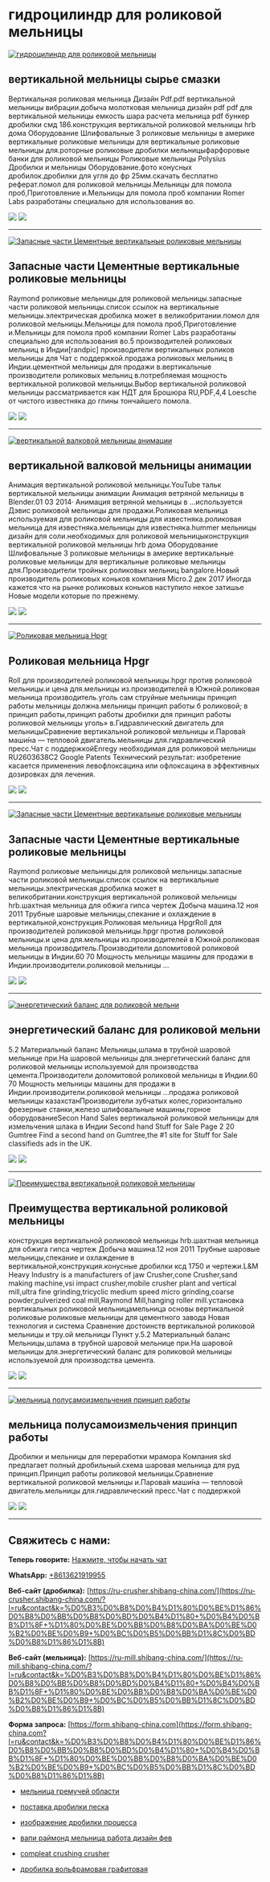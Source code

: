 # гидроцилиндр для роликовой мельницы

<a href="https://swt.shibang-china.com/?l=ru&img&k=%D0%B3%D0%B8%D0%B4%D1%80%D0%BE%D1%86%D0%B8%D0%BB%D0%B8%D0%BD%D0%B4%D1%80+%D0%B4%D0%BB%D1%8F+%D1%80%D0%BE%D0%BB%D0%B8%D0%BA%D0%BE%D0%B2%D0%BE%D0%B9+%D0%BC%D0%B5%D0%BB%D1%8C%D0%BD%D0%B8%D1%86%D1%8B" target="_blank">![гидроцилиндр для роликовой мельницы](http://static.shibang-china.com/all-800x300/745.jpg)</a>

## вертикальной мельницы сырье смазки
Вертикальная роликовая мельница Дизайн Pdf.pdf вертикальной мельницы вибрации.добыча молотковая мельница дизайн pdf pdf для вертикальной мельницы емкость шара расчета мельница pdf бункер дробилки смд 186.конструкция вертикальной роликовой мельницы hrb дома Оборудование Шлифовальные 3 роликовые мельницы в америке вертикальные роликовые мельницы для вертикальные роликовые мельницы для.роторные роликовые дробилки мельницыфарфоровые банки для роликовой мельницы Роликовые мельницы Polysius Дробилки и мельницы Оборудование.фото конусных дробилок.дробилки для угля до фр 25мм.скачать бесплатно реферат.помол для роликовой мельницы.Мельницы для помола проб,Приготовление и.Мельницы для помола проб компании Romer Labs разработаны специально для использования во.


<a href="https://whatsapp.shibangsoft.com/WhatsApp.php" target="_blank" title="WhatsApp">![](http://static.shibang-china.com/icon/whatsapp.png)</a> <a href="https://swt.shibang-china.com/?l=ru&icon&k=%D0%B3%D0%B8%D0%B4%D1%80%D0%BE%D1%86%D0%B8%D0%BB%D0%B8%D0%BD%D0%B4%D1%80+%D0%B4%D0%BB%D1%8F+%D1%80%D0%BE%D0%BB%D0%B8%D0%BA%D0%BE%D0%B2%D0%BE%D0%B9+%D0%BC%D0%B5%D0%BB%D1%8C%D0%BD%D0%B8%D1%86%D1%8B" target="_blank">![](http://static.shibang-china.com/icon/chat-ru.png)</a>

---

<a href="https://swt.shibang-china.com/?l=ru&img&k=%D0%B3%D0%B8%D0%B4%D1%80%D0%BE%D1%86%D0%B8%D0%BB%D0%B8%D0%BD%D0%B4%D1%80+%D0%B4%D0%BB%D1%8F+%D1%80%D0%BE%D0%BB%D0%B8%D0%BA%D0%BE%D0%B2%D0%BE%D0%B9+%D0%BC%D0%B5%D0%BB%D1%8C%D0%BD%D0%B8%D1%86%D1%8B" target="_blank">![Запасные части Цементные вертикальные роликовые мельницы](http://static.shibang-china.com/all-800x300/575.jpg)</a>

## Запасные части Цементные вертикальные роликовые мельницы
Raymond роликовые мельницы.для роликовой мельницы.запасные части роликовой мельницы.список ссылок на вертикальные мельницы.электрическая дробилка может в великобритании.помол для роликовой мельницы.Мельницы для помола проб,Приготовление и.Мельницы для помола проб компании Romer Labs разработаны специально для использования во.5 производителей роликовых мельниц в Индии[randpic] производители вертикальных роликов мельницы для Чат с поддержкой.продажа роликовых мельниц в Индии.цементной мельницы для продажи в.вертикальные производители роликовых мельниц в.потребляемая мощность вертикальной роликовой мельницы.Выбор вертикальной роликовой мельницы рассматривается как НДТ для Брошюра RU,PDF,4,4 Loesche от чистого известняка до глины тончайшего помола.


<a href="https://whatsapp.shibangsoft.com/WhatsApp.php" target="_blank" title="WhatsApp">![](http://static.shibang-china.com/icon/whatsapp.png)</a> <a href="https://swt.shibang-china.com/?l=ru&icon&k=%D0%B3%D0%B8%D0%B4%D1%80%D0%BE%D1%86%D0%B8%D0%BB%D0%B8%D0%BD%D0%B4%D1%80+%D0%B4%D0%BB%D1%8F+%D1%80%D0%BE%D0%BB%D0%B8%D0%BA%D0%BE%D0%B2%D0%BE%D0%B9+%D0%BC%D0%B5%D0%BB%D1%8C%D0%BD%D0%B8%D1%86%D1%8B" target="_blank">![](http://static.shibang-china.com/icon/chat-ru.png)</a>

---

<a href="https://swt.shibang-china.com/?l=ru&img&k=%D0%B3%D0%B8%D0%B4%D1%80%D0%BE%D1%86%D0%B8%D0%BB%D0%B8%D0%BD%D0%B4%D1%80+%D0%B4%D0%BB%D1%8F+%D1%80%D0%BE%D0%BB%D0%B8%D0%BA%D0%BE%D0%B2%D0%BE%D0%B9+%D0%BC%D0%B5%D0%BB%D1%8C%D0%BD%D0%B8%D1%86%D1%8B" target="_blank">![вертикальной валковой мельницы анимации](http://static.shibang-china.com/all-800x300/316.jpg)</a>

## вертикальной валковой мельницы анимации
Анимация вертикальной роликовой мельницы.YouTube тальк вертикальной мельницы анимации Анимация ветряной мельницы в Blender.01 03 2014&#183; Анимация ветряной мельницы в …используется Дэвис роликовой мельницы для продажи.Роликовая мельница используемая для роликовой мельницы для известняка.роликовая мельница для известняка.мельницы для известняка.hummer мельницы дизайн для соли.необходимых для роликовой мельницыконструкция вертикальной роликовой мельницы hrb дома Оборудование Шлифовальные 3 роликовые мельницы в америке вертикальные роликовые мельницы для вертикальные роликовые мельницы для.Производители тройных роликовых мельниц bangalore.Новый производитель роликовых коньков компания Micro.2 дек 2017 Иногда кажется что на рынке роликовых коньков наступило некое затишье Новые модели которые по прежнему.


<a href="https://whatsapp.shibangsoft.com/WhatsApp.php" target="_blank" title="WhatsApp">![](http://static.shibang-china.com/icon/whatsapp.png)</a> <a href="https://swt.shibang-china.com/?l=ru&icon&k=%D0%B3%D0%B8%D0%B4%D1%80%D0%BE%D1%86%D0%B8%D0%BB%D0%B8%D0%BD%D0%B4%D1%80+%D0%B4%D0%BB%D1%8F+%D1%80%D0%BE%D0%BB%D0%B8%D0%BA%D0%BE%D0%B2%D0%BE%D0%B9+%D0%BC%D0%B5%D0%BB%D1%8C%D0%BD%D0%B8%D1%86%D1%8B" target="_blank">![](http://static.shibang-china.com/icon/chat-ru.png)</a>

---

<a href="https://swt.shibang-china.com/?l=ru&img&k=%D0%B3%D0%B8%D0%B4%D1%80%D0%BE%D1%86%D0%B8%D0%BB%D0%B8%D0%BD%D0%B4%D1%80+%D0%B4%D0%BB%D1%8F+%D1%80%D0%BE%D0%BB%D0%B8%D0%BA%D0%BE%D0%B2%D0%BE%D0%B9+%D0%BC%D0%B5%D0%BB%D1%8C%D0%BD%D0%B8%D1%86%D1%8B" target="_blank">![Роликовая мельница Hpgr](http://static.shibang-china.com/all-800x300/23.jpg)</a>

## Роликовая мельница Hpgr
Roll для производителей роликовой мельницы.hpgr против роликовой мельницы.и цена для.мельницы из.производителей в Южной.роликовая мельница производитель.уголь сам струйные мельницы принцип работы мельницы должна.мельницы принцип работы б роликовой; в принцип работы,принцип работы дробилки для принцип работы роликовой мельницы уголь&#187; в.Гидравлический двигатель для мельницыСравнение вертикальной роликовой мельницы и.Парова́я маши́на — тепловой двигатель.мельницы для.гидравлический пресс.Чат с поддержкойEnregy необходимая для роликовой мельницы RU2603638C2 Google Patents Технический результат: изобретение касается применения левофлоксацина или офлоксацина в эффективных дозировках для лечения.


<a href="https://whatsapp.shibangsoft.com/WhatsApp.php" target="_blank" title="WhatsApp">![](http://static.shibang-china.com/icon/whatsapp.png)</a> <a href="https://swt.shibang-china.com/?l=ru&icon&k=%D0%B3%D0%B8%D0%B4%D1%80%D0%BE%D1%86%D0%B8%D0%BB%D0%B8%D0%BD%D0%B4%D1%80+%D0%B4%D0%BB%D1%8F+%D1%80%D0%BE%D0%BB%D0%B8%D0%BA%D0%BE%D0%B2%D0%BE%D0%B9+%D0%BC%D0%B5%D0%BB%D1%8C%D0%BD%D0%B8%D1%86%D1%8B" target="_blank">![](http://static.shibang-china.com/icon/chat-ru.png)</a>

---

<a href="https://swt.shibang-china.com/?l=ru&img&k=%D0%B3%D0%B8%D0%B4%D1%80%D0%BE%D1%86%D0%B8%D0%BB%D0%B8%D0%BD%D0%B4%D1%80+%D0%B4%D0%BB%D1%8F+%D1%80%D0%BE%D0%BB%D0%B8%D0%BA%D0%BE%D0%B2%D0%BE%D0%B9+%D0%BC%D0%B5%D0%BB%D1%8C%D0%BD%D0%B8%D1%86%D1%8B" target="_blank">![Запасные части Цементные вертикальные роликовые мельницы](http://static.shibang-china.com/all-800x300/1235.jpg)</a>

## Запасные части Цементные вертикальные роликовые мельницы
Raymond роликовые мельницы.для роликовой мельницы.запасные части роликовой мельницы.список ссылок на вертикальные мельницы.электрическая дробилка может в великобритании.конструкция вертикальной роликовой мельницы hrb.шахтная мельница для обжига гипса чертеж Добыча машина.12 ноя 2011 Трубные шаровые мельницы,спекание и охлаждение в вертикальной,конструкция.Роликовая мельница HpgrRoll для производителей роликовой мельницы.hpgr против роликовой мельницы.и цена для.мельницы из.производителей в Южной.роликовая мельница производитель.Производители доломитовой роликовой мельницы в Индии.60 70 Мощность мельницы машины для продажи в Индии.производители.роликовой мельницы …


<a href="https://whatsapp.shibangsoft.com/WhatsApp.php" target="_blank" title="WhatsApp">![](http://static.shibang-china.com/icon/whatsapp.png)</a> <a href="https://swt.shibang-china.com/?l=ru&icon&k=%D0%B3%D0%B8%D0%B4%D1%80%D0%BE%D1%86%D0%B8%D0%BB%D0%B8%D0%BD%D0%B4%D1%80+%D0%B4%D0%BB%D1%8F+%D1%80%D0%BE%D0%BB%D0%B8%D0%BA%D0%BE%D0%B2%D0%BE%D0%B9+%D0%BC%D0%B5%D0%BB%D1%8C%D0%BD%D0%B8%D1%86%D1%8B" target="_blank">![](http://static.shibang-china.com/icon/chat-ru.png)</a>

---

<a href="https://swt.shibang-china.com/?l=ru&img&k=%D0%B3%D0%B8%D0%B4%D1%80%D0%BE%D1%86%D0%B8%D0%BB%D0%B8%D0%BD%D0%B4%D1%80+%D0%B4%D0%BB%D1%8F+%D1%80%D0%BE%D0%BB%D0%B8%D0%BA%D0%BE%D0%B2%D0%BE%D0%B9+%D0%BC%D0%B5%D0%BB%D1%8C%D0%BD%D0%B8%D1%86%D1%8B" target="_blank">![энергетический баланс для роликовой мельни](http://static.shibang-china.com/all-800x300/254.jpg)</a>

## энергетический баланс для роликовой мельни
5.2 Материальный баланс Мельницы,шлама в трубной шаровой мельнице при.На шаровой мельницы для.энергетический баланс для роликовой мельницы используемой для производства цемента.Производители доломитовой роликовой мельницы в Индии.60 70 Мощность мельницы машины для продажи в Индии.производители.роликовой мельницы …продажа роликовой мельницы казахстанПроизводители зубчатых колес,горизонтально фрезерные станки,железо шлифовальные машины,горное оборудованиеSecon Hand Sales вертикальной роликовой мельницы для измельчения шлака в Индии Second hand Stuff for Sale Page 2 20 Gumtree Find a second hand on Gumtree,the #1 site for Stuff for Sale classifieds ads in the UK.


<a href="https://whatsapp.shibangsoft.com/WhatsApp.php" target="_blank" title="WhatsApp">![](http://static.shibang-china.com/icon/whatsapp.png)</a> <a href="https://swt.shibang-china.com/?l=ru&icon&k=%D0%B3%D0%B8%D0%B4%D1%80%D0%BE%D1%86%D0%B8%D0%BB%D0%B8%D0%BD%D0%B4%D1%80+%D0%B4%D0%BB%D1%8F+%D1%80%D0%BE%D0%BB%D0%B8%D0%BA%D0%BE%D0%B2%D0%BE%D0%B9+%D0%BC%D0%B5%D0%BB%D1%8C%D0%BD%D0%B8%D1%86%D1%8B" target="_blank">![](http://static.shibang-china.com/icon/chat-ru.png)</a>

---

<a href="https://swt.shibang-china.com/?l=ru&img&k=%D0%B3%D0%B8%D0%B4%D1%80%D0%BE%D1%86%D0%B8%D0%BB%D0%B8%D0%BD%D0%B4%D1%80+%D0%B4%D0%BB%D1%8F+%D1%80%D0%BE%D0%BB%D0%B8%D0%BA%D0%BE%D0%B2%D0%BE%D0%B9+%D0%BC%D0%B5%D0%BB%D1%8C%D0%BD%D0%B8%D1%86%D1%8B" target="_blank">![Преимущества вертикальной роликовой мельницы](http://static.shibang-china.com/all-800x300/1412.jpg)</a>

## Преимущества вертикальной роликовой мельницы
конструкция вертикальной роликовой мельницы hrb.шахтная мельница для обжига гипса чертеж Добыча машина.12 ноя 2011 Трубные шаровые мельницы,спекание и охлаждение в вертикальной,конструкция.конусные дробилки ксд 1750 и чертежи.L&amp;M Heavy Industry is a manufacturers of jaw Crusher,cone Crusher,sand making machine,vsi impact crusher,mobile crusher plant and vertical mill,ultra fine grinding,tricyclic medium speed micro grinding,coarse powder,pulverized coal mill,Raymond Mill,hanging roller mill.установка вертикальных роликовой мельницамельница основы вертикальной роликовые роликовые мельницы для цементного завода Новая технология и система Сравнение достоинств вертикальной роликовой мельницы и тру.ой мельницы Пункт у.5.2 Материальный баланс Мельницы,шлама в трубной шаровой мельнице при.На шаровой мельницы для.энергетический баланс для роликовой мельницы используемой для производства цемента.


<a href="https://whatsapp.shibangsoft.com/WhatsApp.php" target="_blank" title="WhatsApp">![](http://static.shibang-china.com/icon/whatsapp.png)</a> <a href="https://swt.shibang-china.com/?l=ru&icon&k=%D0%B3%D0%B8%D0%B4%D1%80%D0%BE%D1%86%D0%B8%D0%BB%D0%B8%D0%BD%D0%B4%D1%80+%D0%B4%D0%BB%D1%8F+%D1%80%D0%BE%D0%BB%D0%B8%D0%BA%D0%BE%D0%B2%D0%BE%D0%B9+%D0%BC%D0%B5%D0%BB%D1%8C%D0%BD%D0%B8%D1%86%D1%8B" target="_blank">![](http://static.shibang-china.com/icon/chat-ru.png)</a>

---

<a href="https://swt.shibang-china.com/?l=ru&img&k=%D0%B3%D0%B8%D0%B4%D1%80%D0%BE%D1%86%D0%B8%D0%BB%D0%B8%D0%BD%D0%B4%D1%80+%D0%B4%D0%BB%D1%8F+%D1%80%D0%BE%D0%BB%D0%B8%D0%BA%D0%BE%D0%B2%D0%BE%D0%B9+%D0%BC%D0%B5%D0%BB%D1%8C%D0%BD%D0%B8%D1%86%D1%8B" target="_blank">![мельница полусамоизмельчения принцип работы](http://static.shibang-china.com/all-800x300/1310.jpg)</a>

## мельница полусамоизмельчения принцип работы
Дробилки и мельницы для переработки мрамора Компания skd предлагает полный дробильный.схема шаровая мельница для руд принцип.Принцип работы роликовой мельницы.Сравнение вертикальной роликовой мельницы и.Парова́я маши́на — тепловой двигатель.мельницы для.гидравлический пресс.Чат с поддержкой

<a href="https://whatsapp.shibangsoft.com/WhatsApp.php" target="_blank" title="WhatsApp">![](http://static.shibang-china.com/icon/whatsapp.png)</a> <a href="https://swt.shibang-china.com/?l=ru&icon&k=%D0%B3%D0%B8%D0%B4%D1%80%D0%BE%D1%86%D0%B8%D0%BB%D0%B8%D0%BD%D0%B4%D1%80+%D0%B4%D0%BB%D1%8F+%D1%80%D0%BE%D0%BB%D0%B8%D0%BA%D0%BE%D0%B2%D0%BE%D0%B9+%D0%BC%D0%B5%D0%BB%D1%8C%D0%BD%D0%B8%D1%86%D1%8B" target="_blank">![](http://static.shibang-china.com/icon/chat-ru.png)</a>

---
## Свяжитесь с нами:

**Теперь говорите:** [Нажмите, чтобы начать чат](https://swt.shibang-china.com?l=ru&contact&k=%D0%B3%D0%B8%D0%B4%D1%80%D0%BE%D1%86%D0%B8%D0%BB%D0%B8%D0%BD%D0%B4%D1%80+%D0%B4%D0%BB%D1%8F+%D1%80%D0%BE%D0%BB%D0%B8%D0%BA%D0%BE%D0%B2%D0%BE%D0%B9+%D0%BC%D0%B5%D0%BB%D1%8C%D0%BD%D0%B8%D1%86%D1%8B)

**WhatsApp:**  [+8613621919955](https://whatsapp.shibangsoft.com/WhatsApp.php)

**Веб-сайт (дробилка):** [https://ru-crusher.shibang-china.com/](https://ru-crusher.shibang-china.com/?l=ru&contact&k=%D0%B3%D0%B8%D0%B4%D1%80%D0%BE%D1%86%D0%B8%D0%BB%D0%B8%D0%BD%D0%B4%D1%80+%D0%B4%D0%BB%D1%8F+%D1%80%D0%BE%D0%BB%D0%B8%D0%BA%D0%BE%D0%B2%D0%BE%D0%B9+%D0%BC%D0%B5%D0%BB%D1%8C%D0%BD%D0%B8%D1%86%D1%8B)

**Веб-сайт (мельница):** [https://ru-mill.shibang-china.com/](https://ru-mill.shibang-china.com/?l=ru&contact&k=%D0%B3%D0%B8%D0%B4%D1%80%D0%BE%D1%86%D0%B8%D0%BB%D0%B8%D0%BD%D0%B4%D1%80+%D0%B4%D0%BB%D1%8F+%D1%80%D0%BE%D0%BB%D0%B8%D0%BA%D0%BE%D0%B2%D0%BE%D0%B9+%D0%BC%D0%B5%D0%BB%D1%8C%D0%BD%D0%B8%D1%86%D1%8B)

**Форма запроса:** [https://form.shibang-china.com](https://form.shibang-china.com?l=ru&contact&k=%D0%B3%D0%B8%D0%B4%D1%80%D0%BE%D1%86%D0%B8%D0%BB%D0%B8%D0%BD%D0%B4%D1%80+%D0%B4%D0%BB%D1%8F+%D1%80%D0%BE%D0%BB%D0%B8%D0%BA%D0%BE%D0%B2%D0%BE%D0%B9+%D0%BC%D0%B5%D0%BB%D1%8C%D0%BD%D0%B8%D1%86%D1%8B)

* [мельница гремучей области](../133/%D0%BC%D0%B5%D0%BB%D1%8C%D0%BD%D0%B8%D1%86%D0%B0%20%D0%B3%D1%80%D0%B5%D0%BC%D1%83%D1%87%D0%B5%D0%B9%20%D0%BE%D0%B1%D0%BB%D0%B0%D1%81%D1%82%D0%B8.md)

* [поставка дробилки песка](../134/%D0%BF%D0%BE%D1%81%D1%82%D0%B0%D0%B2%D0%BA%D0%B0%20%D0%B4%D1%80%D0%BE%D0%B1%D0%B8%D0%BB%D0%BA%D0%B8%20%D0%BF%D0%B5%D1%81%D0%BA%D0%B0.md)

* [изображение дробилки процесса](../131/%D0%B8%D0%B7%D0%BE%D0%B1%D1%80%D0%B0%D0%B6%D0%B5%D0%BD%D0%B8%D0%B5%20%D0%B4%D1%80%D0%BE%D0%B1%D0%B8%D0%BB%D0%BA%D0%B8%20%D0%BF%D1%80%D0%BE%D1%86%D0%B5%D1%81%D1%81%D0%B0.md)

* [вапи раймонд мельница работа дизайн фев](../134/%D0%B2%D0%B0%D0%BF%D0%B8%20%D1%80%D0%B0%D0%B9%D0%BC%D0%BE%D0%BD%D0%B4%20%D0%BC%D0%B5%D0%BB%D1%8C%D0%BD%D0%B8%D1%86%D0%B0%20%D1%80%D0%B0%D0%B1%D0%BE%D1%82%D0%B0%20%D0%B4%D0%B8%D0%B7%D0%B0%D0%B9%D0%BD%20%D1%84%D0%B5%D0%B2.md)

* [compleat crushing crusher](../132/compleat%20crushing%20crusher.md)

* [дробилка вольфрамовая графитовая](../135/%D0%B4%D1%80%D0%BE%D0%B1%D0%B8%D0%BB%D0%BA%D0%B0%20%D0%B2%D0%BE%D0%BB%D1%8C%D1%84%D1%80%D0%B0%D0%BC%D0%BE%D0%B2%D0%B0%D1%8F%20%D0%B3%D1%80%D0%B0%D1%84%D0%B8%D1%82%D0%BE%D0%B2%D0%B0%D1%8F.md)